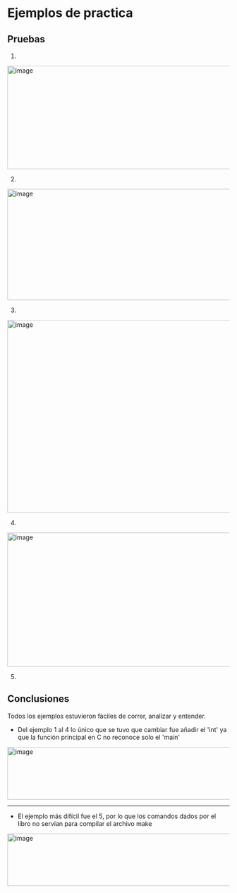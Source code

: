 # Ejemplos de practica

## Pruebas

1. 
<img width="917" height="234" alt="image" src="https://github.com/user-attachments/assets/f6ec6901-b87f-47f9-9d0f-26f1b60a5139" />

2.
<img width="917" height="252" alt="image" src="https://github.com/user-attachments/assets/371811b1-beda-4c8d-aefe-23f004f6109c" />

3.
<img width="917" height="437" alt="image" src="https://github.com/user-attachments/assets/5664685f-9240-4115-8d24-1cae49a8ecca" />

4.
<img width="917" height="304" alt="image" src="https://github.com/user-attachments/assets/b91ebfe1-a320-4473-834f-47b7a85d5c06" />

5. 
## Conclusiones

Todos los ejemplos estuvieron fáciles de correr, analizar y entender. 
- Del ejemplo 1 al 4 lo único que se tuvo que cambiar fue añadir el 'int' ya que la función principal en C no reconoce solo el 'main'
<img width="917" height="119" alt="image" src="https://github.com/user-attachments/assets/600ccf32-f64a-4147-a49c-87fac124a3c0" />

---

- El ejemplo más difícil fue el 5, por lo que los comandos dados por el libro no servían para compilar el archivo make 
<img width="917" height="119" alt="image" src="https://github.com/user-attachments/assets/4a861b7c-519f-4dc6-ac33-b535a936abdd" />

